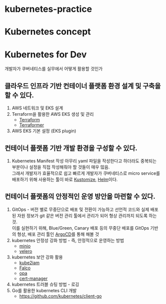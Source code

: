 # kubernetes-practice

# Kubernetes concept

# Kubernetes for Dev

개발자가 쿠버네티스를 실무에서 어떻게 활용할 것인가

## 클라우드 인프라 기반 컨테이너 플랫폼 환경 **설계 및 구축**을 할 수 있다.

1. AWS 네트워크 및 EKS 설계
2. Terraform을 활용한 AWS EKS 생성 및 관리
   - [Terraform](https://www.terraform.io)
   - [Terraformer](https://github.com/GoogleCloudPlatform/terraformer)
3. AWS EKS 기본 설정 (EKS plugin)

## 컨테이너 플랫폼 기반 **개발 환경**을 구성할 수 있다.

1. Kubernetes Manifest 작성
   아무리 yaml 파일을 작성한다고 하더라도 중복되는 부분이나 설정을 직접 작성해줘야 할 것들이 매우 많음.  
   그래서 개발자가 효율적으로 쉽고 빠르게 개발자가 쿠버네티스로 micro service를 배포하기 위해 사용하는 툴이 바로 [Kustomize](https://kustomize.io), [Helm](https://helm.sh)이다.

## 컨테이너 플랫폼의 안정적인 **운영 방안**을 마련할 수 있다.

1. GitOps - 버전 별로 무중단으로 배포 및 전환이 가능하고 선언적 코드와 실제 배포된 자원 정보가 git 같은 버전 관리 툴에서 관리가 되어 형상 관리까지 되도록 하는 것.  
   이를 실현하기 위해, Blue/Green, Canary 배포 등의 무중단 배포를 GitOps 기반의 형상, 배포 관리 툴인 [ArgoCD](https://argo-cd.readthedocs.io/en/stable/)를 통해 해볼 것
2. kubernetes 안정성 강화 방법 - 즉, 안정적으로 운영하는 방법
   - [minio](https://min.io)
   - [velero](https://velero.io)
3. kubernetes 보안 강화 활용
   - [kube2iam](https://github.com/jtblin/kube2iam)
   - [Falco](https://falco.org/ko/)
   - [opa](https://github.com/open-policy-agent/gatekeeper)
   - [cert-manager](https://cert-manager.io/docs/)
4. kubernetes 트러블 슈팅 방법 - 로깅
5. Go를 활용한 kubernetes CLI 개발
   - https://github.com/kubernetes/client-go
